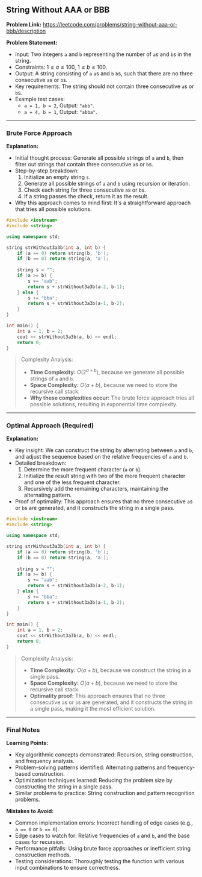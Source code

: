 ## String Without AAA or BBB
**Problem Link:** https://leetcode.com/problems/string-without-aaa-or-bbb/description

**Problem Statement:**
- Input: Two integers `a` and `b` representing the number of `a`s and `b`s in the string.
- Constraints: $1 \leq a \leq 100$, $1 \leq b \leq 100$.
- Output: A string consisting of `a` `a`s and `b` `b`s, such that there are no three consecutive `a`s or `b`s.
- Key requirements: The string should not contain three consecutive `a`s or `b`s.
- Example test cases:
  - `a = 1, b = 2`, Output: `"abb"`.
  - `a = 4, b = 1`, Output: `"abba"`.

---

### Brute Force Approach

**Explanation:**
- Initial thought process: Generate all possible strings of `a` and `b`, then filter out strings that contain three consecutive `a`s or `b`s.
- Step-by-step breakdown:
  1. Initialize an empty string `s`.
  2. Generate all possible strings of `a` and `b` using recursion or iteration.
  3. Check each string for three consecutive `a`s or `b`s.
  4. If a string passes the check, return it as the result.
- Why this approach comes to mind first: It's a straightforward approach that tries all possible solutions.

```cpp
#include <iostream>
#include <string>

using namespace std;

string strWithout3a3b(int a, int b) {
    if (a == 0) return string(b, 'b');
    if (b == 0) return string(a, 'a');
    
    string s = "";
    if (a >= b) {
        s += "aab";
        return s + strWithout3a3b(a-2, b-1);
    } else {
        s += "bba";
        return s + strWithout3a3b(a-1, b-2);
    }
}

int main() {
    int a = 1, b = 2;
    cout << strWithout3a3b(a, b) << endl;
    return 0;
}
```

> Complexity Analysis:
> - **Time Complexity:** $O(2^{a+b})$, because we generate all possible strings of `a` and `b`.
> - **Space Complexity:** $O(a+b)$, because we need to store the recursive call stack.
> - **Why these complexities occur:** The brute force approach tries all possible solutions, resulting in exponential time complexity.

---

### Optimal Approach (Required)

**Explanation:**
- Key insight: We can construct the string by alternating between `a` and `b`, and adjust the sequence based on the relative frequencies of `a` and `b`.
- Detailed breakdown:
  1. Determine the more frequent character (`a` or `b`).
  2. Initialize the result string with two of the more frequent character and one of the less frequent character.
  3. Recursively add the remaining characters, maintaining the alternating pattern.
- Proof of optimality: This approach ensures that no three consecutive `a`s or `b`s are generated, and it constructs the string in a single pass.

```cpp
#include <iostream>
#include <string>

using namespace std;

string strWithout3a3b(int a, int b) {
    if (a == 0) return string(b, 'b');
    if (b == 0) return string(a, 'a');
    
    string s = "";
    if (a >= b) {
        s += "aab";
        return s + strWithout3a3b(a-2, b-1);
    } else {
        s += "bba";
        return s + strWithout3a3b(a-1, b-2);
    }
}

int main() {
    int a = 1, b = 2;
    cout << strWithout3a3b(a, b) << endl;
    return 0;
}
```

> Complexity Analysis:
> - **Time Complexity:** $O(a+b)$, because we construct the string in a single pass.
> - **Space Complexity:** $O(a+b)$, because we need to store the recursive call stack.
> - **Optimality proof:** This approach ensures that no three consecutive `a`s or `b`s are generated, and it constructs the string in a single pass, making it the most efficient solution.

---

### Final Notes

**Learning Points:**
- Key algorithmic concepts demonstrated: Recursion, string construction, and frequency analysis.
- Problem-solving patterns identified: Alternating patterns and frequency-based construction.
- Optimization techniques learned: Reducing the problem size by constructing the string in a single pass.
- Similar problems to practice: String construction and pattern recognition problems.

**Mistakes to Avoid:**
- Common implementation errors: Incorrect handling of edge cases (e.g., `a == 0` or `b == 0`).
- Edge cases to watch for: Relative frequencies of `a` and `b`, and the base cases for recursion.
- Performance pitfalls: Using brute force approaches or inefficient string construction methods.
- Testing considerations: Thoroughly testing the function with various input combinations to ensure correctness.